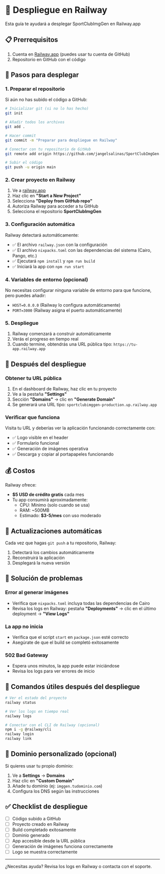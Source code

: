 # 🚀 Despliegue en Railway

Esta guía te ayudará a desplegar SportClubImgGen en Railway.app

## 📋 Prerrequisitos

1. Cuenta en [Railway.app](https://railway.app) (puedes usar tu cuenta de GitHub)
2. Repositorio en GitHub con el código

## 🔧 Pasos para desplegar

### 1. Preparar el repositorio

Si aún no has subido el código a GitHub:

```bash
# Inicializar git (si no lo has hecho)
git init

# Añadir todos los archivos
git add .

# Hacer commit
git commit -m "Preparar para despliegue en Railway"

# Conectar con tu repositorio de GitHub
git remote add origin https://github.com/jangelsalinas/SportClubImgGen.git

# Subir el código
git push -u origin main
```

### 2. Crear proyecto en Railway

1. Ve a [railway.app](https://railway.app)
2. Haz clic en **"Start a New Project"**
3. Selecciona **"Deploy from GitHub repo"**
4. Autoriza Railway para acceder a tu GitHub
5. Selecciona el repositorio **SportClubImgGen**

### 3. Configuración automática

Railway detectará automáticamente:
- ✅ El archivo `railway.json` con la configuración
- ✅ El archivo `nixpacks.toml` con las dependencias del sistema (Cairo, Pango, etc.)
- ✅ Ejecutará `npm install` y `npm run build`
- ✅ Iniciará la app con `npm run start`

### 4. Variables de entorno (opcional)

No necesitas configurar ninguna variable de entorno para que funcione, pero puedes añadir:

- `HOST=0.0.0.0` (Railway lo configura automáticamente)
- `PORT=3000` (Railway asigna el puerto automáticamente)

### 5. Despliegue

1. Railway comenzará a construir automáticamente
2. Verás el progreso en tiempo real
3. Cuando termine, obtendrás una URL pública tipo: `https://tu-app.railway.app`

## 🎯 Después del despliegue

### Obtener tu URL pública

1. En el dashboard de Railway, haz clic en tu proyecto
2. Ve a la pestaña **"Settings"**
3. Sección **"Domains"** → clic en **"Generate Domain"**
4. Se generará una URL tipo: `sportclubimggen-production.up.railway.app`

### Verificar que funciona

Visita tu URL y deberías ver la aplicación funcionando correctamente con:
- ✅ Logo visible en el header
- ✅ Formulario funcional
- ✅ Generación de imágenes operativa
- ✅ Descarga y copiar al portapapeles funcionando

## 💰 Costos

Railway ofrece:
- **$5 USD de crédito gratis** cada mes
- Tu app consumirá aproximadamente:
  - CPU: Mínimo (solo cuando se usa)
  - RAM: ~500MB
  - Estimado: **$3-5/mes** con uso moderado

## 🔄 Actualizaciones automáticas

Cada vez que hagas `git push` a tu repositorio, Railway:
1. Detectará los cambios automáticamente
2. Reconstruirá la aplicación
3. Desplegará la nueva versión

## 🐛 Solución de problemas

### Error al generar imágenes
- Verifica que `nixpacks.toml` incluya todas las dependencias de Cairo
- Revisa los logs en Railway: pestaña **"Deployments"** → clic en el último deployment → **"View Logs"**

### La app no inicia
- Verifica que el script `start` en `package.json` esté correcto
- Asegúrate de que el build se completó exitosamente

### 502 Bad Gateway
- Espera unos minutos, la app puede estar iniciándose
- Revisa los logs para ver errores de inicio

## 📝 Comandos útiles después del despliegue

```bash
# Ver el estado del proyecto
railway status

# Ver los logs en tiempo real
railway logs

# Conectar con el CLI de Railway (opcional)
npm i -g @railway/cli
railway login
railway link
```

## 🎨 Dominio personalizado (opcional)

Si quieres usar tu propio dominio:

1. Ve a **Settings** → **Domains**
2. Haz clic en **"Custom Domain"**
3. Añade tu dominio (ej: `imggen.tudominio.com`)
4. Configura los DNS según las instrucciones

## ✅ Checklist de despliegue

- [ ] Código subido a GitHub
- [ ] Proyecto creado en Railway
- [ ] Build completado exitosamente
- [ ] Dominio generado
- [ ] App accesible desde la URL pública
- [ ] Generación de imágenes funciona correctamente
- [ ] Logo se muestra correctamente

---

¿Necesitas ayuda? Revisa los logs en Railway o contacta con el soporte.
